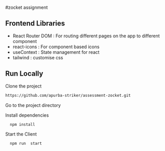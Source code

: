 

#zocket assignment


## Frontend Libraries

- React Router DOM : For routing different pages on the app to different component
- react-icons : For component based icons
- useContext : State management for react
- tailwind : customise css 

## Run Locally

Clone the project

```bash
https://github.com/apurba-striker/assessment-zocket.git

```

Go to the project directory



Install dependencies

```bash
  npm install
```

Start the Client

```bash
  npm run  start
```
